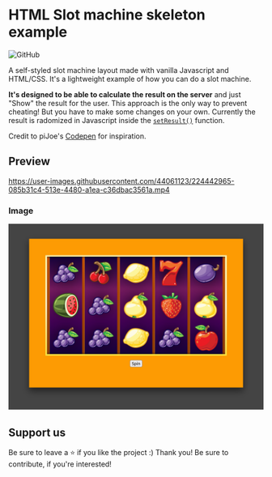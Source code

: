 # HTML Slot machine skeleton example

![GitHub](https://img.shields.io/github/license/flixrp/HTML-slot-machine-example)

A self-styled slot machine layout made with vanilla Javascript and HTML/CSS.
It's a lightweight example of how you can do a slot machine.

**It's designed to be able to calculate the result on the server** and just "Show" the result for the user.
This approach is the only way to prevent cheating! But you have to make some changes on your own. Currently the result is radomized in Javascript inside the [`setResult()`](https://github.com/flixrp/HTML-slot-machine-example/blob/8d988c06835f8ec1a19bca425e52e1089c3641a4/script.js#L59-L63) function.

Credit to piJoe's [Codepen](https://codepen.io/piJoe/pen/BLwRza) for inspiration.

## Preview

https://user-images.githubusercontent.com/44061123/224442965-085b31c4-513e-4480-a1ea-c36dbac3561a.mp4

### Image

![preview1.png](./preview1.png)

## Support us

Be sure to leave a ⭐️ if you like the project :) Thank you! Be sure to contribute, if you're interested!
